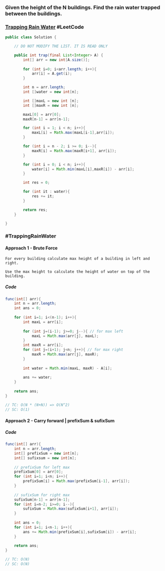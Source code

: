 
### Given the height of the N buildings. Find the rain water trapped between the buildings.

### [Trapping Rain Water](https://leetcode.com/problems/trapping-rain-water/) #LeetCode

```java
public class Solution {

    // DO NOT MODIFY THE LIST. IT IS READ ONLY

    public int trap(final List<Integer> A) {
        int[] arr = new int[A.size()];
        
        for (int i=0; i<arr.length; i++){
            arr[i] = A.get(i);
        }

        int n = arr.length;
        int []water = new int[n];

        int []maxL = new int [n];
        int []maxR = new int [n];

        maxL[0] = arr[0];
        maxR[n-1] = arr[n-1];

        for (int i = 1; i < n; i++){
            maxL[i] = Math.max(maxL[i-1],arr[i]);
        }

        for (int i = n - 2; i >= 0; i--){
            maxR[i] = Math.max(maxR[i+1], arr[i]);
        }

        for (int i = 0; i < n; i++){
            water[i] = Math.min(maxL[i],maxR[i]) - arr[i];
        }

        int res = 0;

        for (int it : water){
            res += it;
        }

        return res;
    }

}
```

### #TrappingRainWater
#### Approach 1 - Brute Force

```
For every building calculate max height of a building in left and right.

Use the max height to calculate the height of water on top of the building.
```

##### Code

```java
func(int[] arr){
	int n = arr.length;
	int ans = 0;
	
	for (int i=1; i<(n-1); i++){
		int maxL = arr[i];
		
		for (int j=(i-1); j>=0; j--){ // for max left
			maxL = Math.max(arr[j], maxL);
		}
		int maxR = arr[i];
		for (int j=(i+1); j<n; j++){ // for max right
			maxR = Math.max(arr[j], maxR);
		}
		
		int water = Math.min(maxL, maxR) - A[i];
		
		ans += water;
	}
	
	return ans;
}

// TC: O(N * (N+N)) => O(N^2)
// SC: O(1)
```

#### Approach 2 - Carry forward | prefixSum & sufixSum

##### Code

```java
func(int[] arr){
	int n = arr.length;
	int[] prefixSum = new int[n];
	int[] sufixsum = new int[n];
	
	// prefixSum for left max
	prefixSum[0] = arr[0];
	for (int i=1; i<n; i++){
		prefixSum[i] = Math.max(prefixSum[i-1], arr[i]);
	}
	
	// sufixSum for right max
	sufixSum[n-1] = arr[n-1];
	for (int i=n-2; i>=0; i--){
		sufixSum = Math.max(sufixSum[i+1], arr[i]);
	}
	
	int ans = 0;
	for (int i=1; i<n-1; i++){
		ans += Math.min(prefixSum[i],sufixSum[i]) - arr[i];
	}
	
	return ans;
}

// TC: O(N)
// SC: O(N)
```